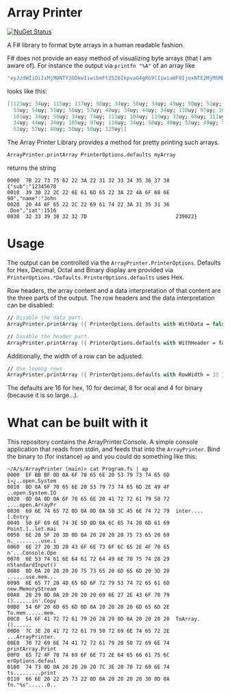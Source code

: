 # Array Printer

[![NuGet Status](https://img.shields.io/nuget/v/ArrayPrinter.svg?style=flat)](https://www.nuget.org/packages/ArrayPrinter/)

A F# library to format byte arrays in a human readable fashion.

F# does not provide an easy method of visualizing byte arrays (that I am aware of).
For instance the output via `printfn "%A"` of an array like 

```fs
"eyJzdWIiOiIxMjM0NTY3ODkwIiwibmFtZSI6IkpvaG4gRG9lIiwiaWF0IjoxNTE2MjM5MDIyfQ" |> System.Convert.FromBase64String
``` 

looks like this:

```fs
[|123uy; 34uy; 115uy; 117uy; 98uy; 34uy; 58uy; 34uy; 49uy; 50uy; 51uy; 52uy;
  53uy; 54uy; 55uy; 56uy; 57uy; 48uy; 34uy; 44uy; 34uy; 110uy; 97uy; 109uy;
  101uy; 34uy; 58uy; 34uy; 74uy; 111uy; 104uy; 110uy; 32uy; 68uy; 111uy; 101uy;
  34uy; 44uy; 34uy; 105uy; 97uy; 116uy; 34uy; 58uy; 49uy; 53uy; 49uy; 54uy; 50uy;
  51uy; 57uy; 48uy; 50uy; 50uy; 125uy|]
```

The Array Printer Library provides a method for pretty printing such arrays.

```fs
ArrayPrinter.printArray PrinterOptions.defaults myArray
```

returns the string

```
0000  7B 22 73 75 62 22 3A 22 31 32 33 34 35 36 37 38  {"sub":"12345678
0010  39 30 22 2C 22 6E 61 6D 65 22 3A 22 4A 6F 68 6E  90","name":"John
0020  20 44 6F 65 22 2C 22 69 61 74 22 3A 31 35 31 36  .Doe","iat":1516
0030  32 33 39 30 32 32 7D                             239022}
```

# Usage

<NuGet>

The output can be controlled via the `ArrayPrinter.PrinterOptions`. 
Defaults for Hex, Decimal, Octal and Binary display are provided via `PrinterOptions.*Defaults`. 
`PrinterOptions.defaults` uses Hex.

Row headers, the array content and a data interpretation of that content are the three parts of the output.
The row headers and the data interpretation can be disabled:

```fs
// Disable the data part.
ArrayPrinter.printArray ({ PrinterOptions.defaults with WithData = false }) myArray

// Disable the header part.
ArrayPrinter.printArray ({ PrinterOptions.defaults with WithHeader = false }) myArray
```

Additionally, the width of a row can be adjusted:

```fs
// Use looong rows
ArrayPrinter.printArray ({ PrinterOptions.defaults with RowWidth = 32 }) myArray
```

The defaults are 16 for hex, 10 for decimal, 8 for ocal and 4 for binary (because it is so large…).

# What can be built with it

This repository contains the ArrayPrinter.Console.
A simple console application that reads from stdin, and feeds that into the `ArrayPrinter`.
Bind the binary to (for instance) `ap` and you could do something like this:

```fish
~/A/s/ArrayPrinter (main)> cat Program.fs | ap
0000  EF BB BF 0D 0A 6F 70 65 6E 20 53 79 73 74 65 6D  ï»¿..open.System
0010  0D 0A 6F 70 65 6E 20 53 79 73 74 65 6D 2E 49 4F  ..open.System.IO
0020  0D 0A 0D 0A 6F 70 65 6E 20 41 72 72 61 79 50 72  ....open.ArrayPr
0030  69 6E 74 65 72 0D 0A 0D 0A 5B 3C 45 6E 74 72 79  inter....[.Entry
0040  50 6F 69 6E 74 3E 5D 0D 0A 6C 65 74 20 6D 61 69  Point.]..let.mai
0050  6E 20 5F 20 3D 0D 0A 20 20 20 20 75 73 65 20 69  n._........use.i
0060  6E 27 20 3D 20 43 6F 6E 73 6F 6C 65 2E 4F 70 65  n'...Console.Ope
0070  6E 53 74 61 6E 64 61 72 64 49 6E 70 75 74 28 29  nStandardInput()
0080  0D 0A 20 20 20 20 75 73 65 20 6D 65 6D 20 3D 20  ......use.mem...
0090  6E 65 77 20 4D 65 6D 6F 72 79 53 74 72 65 61 6D  new.MemoryStream
00A0  28 29 0D 0A 20 20 20 20 69 6E 27 2E 43 6F 70 79  ()......in'.Copy
00B0  54 6F 20 6D 65 6D 0D 0A 20 20 20 20 6D 65 6D 2E  To.mem......mem.
00C0  54 6F 41 72 72 61 79 20 28 29 0D 0A 20 20 20 20  ToArray.()......
00D0  7C 3E 20 41 72 72 61 79 50 72 69 6E 74 65 72 2E  ...ArrayPrinter.
00E0  70 72 69 6E 74 41 72 72 61 79 20 50 72 69 6E 74  printArray.Print
00F0  65 72 4F 70 74 69 6F 6E 73 2E 64 65 66 61 75 6C  erOptions.defaul
0100  74 73 0D 0A 20 20 20 20 7C 3E 20 70 72 69 6E 74  ts.........print
0110  66 6E 20 22 25 73 22 0D 0A 20 20 20 20 30 0D 0A  fn."%s"......0..
```